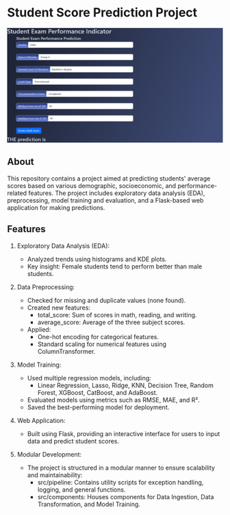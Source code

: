 # Student Score Prediction Project
![student_score_website_img](website_img.png)

## About
This repository contains a project aimed at predicting students' average scores based on various demographic, socioeconomic, and performance-related features. The project includes exploratory data analysis (EDA), preprocessing, model training and evaluation, and a Flask-based web application for making predictions.

## Features
1. Exploratory Data Analysis (EDA):
    * Analyzed trends using histograms and KDE plots.
    * Key insight: Female students tend to perform better than male students.

2. Data Preprocessing:
    * Checked for missing and duplicate values (none found).
    * Created new features:
        * total_score: Sum of scores in math, reading, and writing.
        * average_score: Average of the three subject scores.
    * Applied:
        * One-hot encoding for categorical features.
        * Standard scaling for numerical features using ColumnTransformer.

3. Model Training:
    * Used multiple regression models, including: 
        * Linear Regression, Lasso, Ridge, KNN, Decision Tree, Random Forest, XGBoost, CatBoost, and AdaBoost.
    * Evaluated models using metrics such as RMSE, MAE, and R².
    * Saved the best-performing model for deployment.

4. Web Application:
    * Built using Flask, providing an interactive interface for users to input data and predict student scores.

5. Modular Development:
    * The project is structured in a modular manner to ensure scalability and maintainability:
        * src/pipeline: Contains utility scripts for exception handling, logging, and general functions.
        * src/components: Houses components for Data Ingestion, Data Transformation, and Model Training.